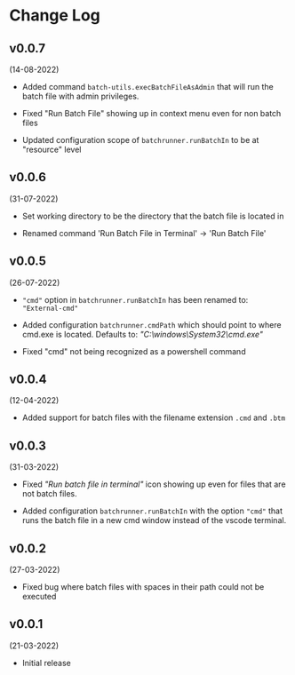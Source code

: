 # Change Log

## v0.0.7
(14-08-2022)

- Added command `batch-utils.execBatchFileAsAdmin` that will run the batch file with admin privileges.

- Fixed "Run Batch File" showing up in context menu even for non batch files

- Updated configuration scope of `batchrunner.runBatchIn` to be at "resource" level


## v0.0.6
(31-07-2022)

- Set working directory to be the directory that the batch file is located in

- Renamed command 'Run Batch File in Terminal' -> 'Run Batch File'
 

## v0.0.5
(26-07-2022)

- `"cmd"` option in `batchrunner.runBatchIn` has been renamed to: `"External-cmd"`

- Added configuration `batchrunner.cmdPath` which should point to where cmd.exe is located. Defaults to: _"C:\\windows\\System32\\cmd.exe"_

- Fixed "cmd" not being recognized as a powershell command


## v0.0.4
(12-04-2022)

- Added support for batch files with the filename extension `.cmd` and `.btm`

## v0.0.3
(31-03-2022)

- Fixed *"Run batch file in terminal"* icon showing up even for files that are not batch files.

- Added configuration `batchrunner.runBatchIn` with the option `"cmd"` that runs the batch file in a new cmd window instead of the vscode terminal.

## v0.0.2
(27-03-2022)

- Fixed bug where batch files with spaces in their path could not be executed

## v0.0.1
(21-03-2022)

- Initial release